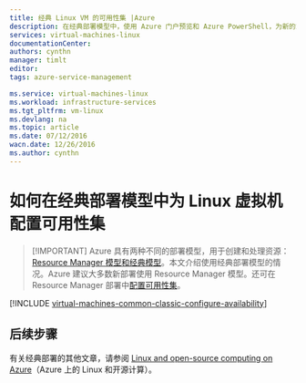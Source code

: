 ```yaml
---
title: 经典 Linux VM 的可用性集 |Azure
description: 在经典部署模型中，使用 Azure 门户预览和 Azure PowerShell，为新的或现有的 Linux 虚拟机配置可用性集。
services: virtual-machines-linux
documentationCenter: 
authors: cynthn
manager: timlt
editor: 
tags: azure-service-management

ms.service: virtual-machines-linux
ms.workload: infrastructure-services
ms.tgt_pltfrm: vm-linux
ms.devlang: na
ms.topic: article
ms.date: 07/12/2016
wacn.date: 12/26/2016
ms.author: cynthn
---
```


# 如何在经典部署模型中为 Linux 虚拟机配置可用性集

> [!IMPORTANT] Azure 具有两种不同的部署模型，用于创建和处理资源：[Resource Manager 模型和经典模型](../azure-resource-manager/resource-manager-deployment-model.md)。本文介绍使用经典部署模型的情况。Azure 建议大多数新部署使用 Resource Manager 模型。还可在 Resource Manager 部署中[配置可用性集](./azure-cli-arm-commands.md#azure-availset-commands-to-manage-your-availability-sets)。

[!INCLUDE [virtual-machines-common-classic-configure-availability](../../includes/virtual-machines-common-classic-configure-availability.md)]

## 后续步骤 

有关经典部署的其他文章，请参阅 [Linux and open-source computing on Azure](./virtual-machines-linux-opensource-links.md)（Azure 上的 Linux 和开源计算）。

<!---HONumber=Mooncake_Quality_Review_1215_2016-->